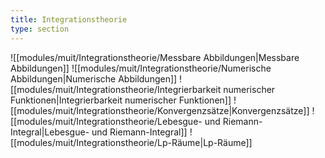 ```yaml
---
title: Integrationstheorie
type: section
---
```


![[modules/muit/Integrationstheorie/Messbare Abbildungen|Messbare Abbildungen]]
![[modules/muit/Integrationstheorie/Numerische Abbildungen|Numerische Abbildungen]]
![[modules/muit/Integrationstheorie/Integrierbarkeit numerischer Funktionen|Integrierbarkeit numerischer Funktionen]]
![[modules/muit/Integrationstheorie/Konvergenzsätze|Konvergenzsätze]]
![[modules/muit/Integrationstheorie/Lebesgue- und Riemann-Integral|Lebesgue- und Riemann-Integral]]
![[modules/muit/Integrationstheorie/Lp-Räume|Lp-Räume]]